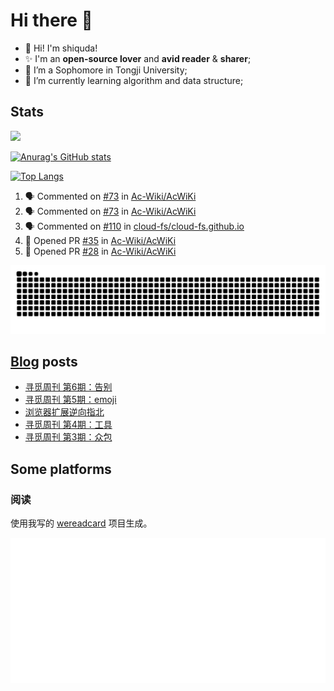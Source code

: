 # Hi there 👋

- 👋 Hi! I'm shiquda!
- ✨ I'm an **open-source lover** and **avid reader** & **sharer**;
- 📖 I’m a Sophomore in Tongji University;
- 🌱 I’m currently learning algorithm and data structure;

## Stats

![](https://komarev.com/ghpvc/?username=shiquda)

[![Anurag's GitHub stats](https://github-readme-stats.vercel.app/api?username=shiquda&theme=vue-dark&show_icons=true)](https://github.com/anuraghazra/github-readme-stats)

[![Top Langs](https://github-readme-stats.vercel.app/api/top-langs/?username=shiquda&theme=vue-dark&show_icons=true&hide=SCSS,Jupyter%20Notebook)](https://github.com/anuraghazra/github-readme-stats)

<!--START_SECTION:activity-->
1. 🗣 Commented on [#73](https://github.com/Ac-Wiki/AcWiKi/pull/73#issuecomment-2440290413) in [Ac-Wiki/AcWiKi](https://github.com/Ac-Wiki/AcWiKi)
2. 🗣 Commented on [#73](https://github.com/Ac-Wiki/AcWiKi/pull/73#issuecomment-2440275004) in [Ac-Wiki/AcWiKi](https://github.com/Ac-Wiki/AcWiKi)
3. 🗣 Commented on [#110](https://github.com/cloud-fs/cloud-fs.github.io/issues/110#issuecomment-2439925487) in [cloud-fs/cloud-fs.github.io](https://github.com/cloud-fs/cloud-fs.github.io)
4. 💪 Opened PR [#35](https://github.com/Ac-Wiki/AcWiKi/pull/35) in [Ac-Wiki/AcWiKi](https://github.com/Ac-Wiki/AcWiKi)
5. 💪 Opened PR [#28](https://github.com/Ac-Wiki/AcWiKi/pull/28) in [Ac-Wiki/AcWiKi](https://github.com/Ac-Wiki/AcWiKi)
<!--END_SECTION:activity-->

<picture>
  <source media="(prefers-color-scheme: dark)" srcset="https://raw.githubusercontent.com/shiquda/shiquda/output/github-contribution-grid-snake-dark.svg">
  <source media="(prefers-color-scheme: light)" srcset="https://raw.githubusercontent.com/shiquda/shiquda/output/github-contribution-grid-snake.svg">
  <img alt="github contribution grid snake animation" src="https://raw.githubusercontent.com/shiquda/shiquda/output/github-contribution-grid-snake.svg">
</picture>

## [Blog](https://shiquda.link/) posts
<!-- BLOG-POST-LIST:START -->
- [寻觅周刊 第6期：告别](https://shiquda.link/seeking-weekly-6/)
- [寻觅周刊 第5期：emoji](https://shiquda.link/seeking-weekly-5/)
- [浏览器扩展逆向指北](https://shiquda.link/guide-on-browser-extension-inverse-engineering/)
- [寻觅周刊 第4期：工具](https://shiquda.link/seeking-weekly-4/)
- [寻觅周刊 第3期：众包](https://shiquda.link/seeking-weekly-3/)
<!-- BLOG-POST-LIST:END -->

## Some platforms

### 阅读

使用我写的 [wereadcard](https://github.com/shiquda/wereadcard) 项目生成。

![Weread Card](https://github.com/shiquda/wereadcard/raw/main/output/recent_read.svg)

<!--
**shiquda/shiquda** is a ✨ _special_ ✨ repository because its `README.md` (this file) appears on your GitHub profile.

Here are some ideas to get you started:

- 🔭 I’m currently working on ...
- 🌱 I’m currently learning ...
- 👯 I’m looking to collaborate on ...
- 🤔 I’m looking for help with ...
- 💬 Ask me about ...
- 📫 How to reach me: ...
- 😄 Pronouns: ...
- ⚡ Fun fact: ...
-->
